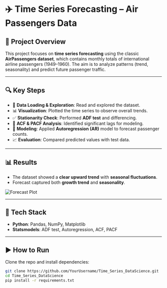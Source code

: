 # ✈️ Time Series Forecasting – Air Passengers Data

## 📌 Project Overview  
This project focuses on **time series forecasting** using the classic **AirPassengers dataset**, which contains monthly totals of international airline passengers (1949–1960). The aim is to analyze patterns (trend, seasonality) and predict future passenger traffic.

---

## 🔍 Key Steps  
- 📂 **Data Loading & Exploration**: Read and explored the dataset.  
- 📊 **Visualization**: Plotted the time series to observe overall trends.  
- ✅ **Stationarity Check**: Performed **ADF test** and differencing.  
- 🔗 **ACF & PACF Analysis**: Identified significant lags for modeling.  
- 🤖 **Modeling**: Applied **Autoregression (AR)** model to forecast passenger counts.  
- 📈 **Evaluation**: Compared predicted values with test data.  

---

## 📊 Results  
- The dataset showed a **clear upward trend** with **seasonal fluctuations**.  
- Forecast captured both **growth trend** and **seasonality**.  

![Forecast Plot](results/forecast_plot.png)

---

## 🧰 Tech Stack  
- **Python**: Pandas, NumPy, Matplotlib  
- **Statsmodels**: ADF test, Autoregression, ACF, PACF  

---

## ▶️ How to Run  
Clone the repo and install dependencies:
```bash
git clone https://github.com/YourUsername/Time_Series_DataScience.git
cd Time_Series_DataScience
pip install -r requirements.txt
